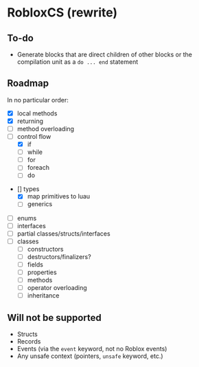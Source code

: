 # RobloxCS (rewrite)

## To-do
- Generate blocks that are direct children of other blocks or the compilation unit as a `do ... end` statement

## Roadmap

In no particular order:
- [x] local methods
- [x] returning
- [ ] method overloading
- [ ] control flow
	- [x] if
	- [ ] while
	- [ ] for
	- [ ] foreach
	- [ ] do
- [] types
	- [x] map primitives to luau
	- [ ] generics
- [ ] enums
- [ ] interfaces
- [ ] partial classes/structs/interfaces
- [ ] classes
	- [ ] constructors
	- [ ] destructors/finalizers?
	- [ ] fields
	- [ ] properties
	- [ ] methods
	- [ ] operator overloading
	- [ ] inheritance

## Will not be supported
- Structs
- Records
- Events (via the `event` keyword, not no Roblox events)
- Any unsafe context (pointers, `unsafe` keyword, etc.)